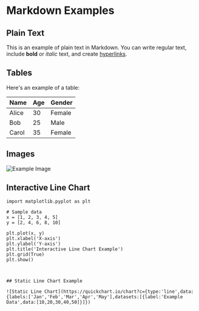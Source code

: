 # Markdown Examples

## Plain Text

This is an example of plain text in Markdown. You can write regular text, include **bold** or *italic* text, and create [hyperlinks](https://www.example.com).

## Tables

Here's an example of a table:

| Name  | Age | Gender |
|-------|-----|--------|
| Alice | 30  | Female |
| Bob   | 25  | Male   |
| Carol | 35  | Female |

## Images

![Example Image](https://via.placeholder.com/150)

## Interactive Line Chart

```{python}
import matplotlib.pyplot as plt

# Sample data
x = [1, 2, 3, 4, 5]
y = [2, 4, 6, 8, 10]

plt.plot(x, y)
plt.xlabel('X-axis')
plt.ylabel('Y-axis')
plt.title('Interactive Line Chart Example')
plt.grid(True)
plt.show()



## Static Line Chart Example

![Static Line Chart](https://quickchart.io/chart?c={type:'line',data:{labels:['Jan','Feb','Mar','Apr','May'],datasets:[{label:'Example Data',data:[10,20,30,40,50]}]})
